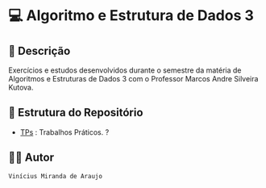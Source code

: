 # 💻 Algoritmo e Estrutura de Dados 3

## 📃 Descrição

Exercícios e estudos desenvolvidos durante o semestre da matéria de Algoritmos e Estruturas de Dados 3 com o Professor 
Marcos Andre Silveira Kutova.

## 📑 Estrutura do Repositório

- [TPs](/AEDs/AEDs_III/TPs/) : Trabalhos Práticos.
?

## 👨‍💻 Autor

`Vinícius Miranda de Araujo`